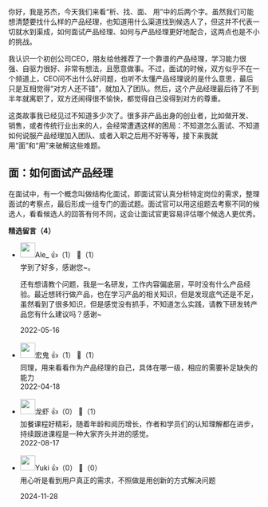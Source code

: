 你好，我是苏杰，今天我们来看“析、找、面、 用”中的后两个字。虽然我们可能想清楚要找什么样的产品经理，也知道用什么渠道找到候选人了，但这并不代表一切就水到渠成，如何面试产品经理、如何与产品经理更好地配合，这两点也是不小的挑战。

我认识一个初创公司CEO，朋友给他推荐了一个靠谱的产品经理，学习能力很强、自驱力很好、非常有想法，且愿意做事。不过，面试的时候，双方似乎不在一个频道上，CEO问不出什么好问题，也听不太懂产品经理说的是什么意思，最后只是互相觉得“对方人还不错”，就加入了团队。然后，这个产品经理最后待了不到半年就离职了，双方还闹得很不愉快，都觉得自己没得到对方的尊重。

这类故事我已经见过不知道多少次了。很多非产品出身的创业者，比如做开发、 销售，或者传统行业出来的人，会经常遭遇这样的困局：不知道怎么面试、不知道如何说服产品经理加入团队、或者入职之后用不好等等，接下来我就用“面”和“用”来破解这些难题。

## **面：如何面试产品经理**

在面试中，有一个概念叫做结构化面试，即面试官认真分析特定岗位的需求，整理面试的考察点，最后形成一组专门的面试题。面试官可以用这组题去考察不同的候选人，看看候选人的回答有何不同，这会让面试官更容易评估哪个候选人更优秀。
<div><strong>精选留言（4）</strong></div><ul>
<li><img src="https://static001.geekbang.org/account/avatar/00/11/26/70/1ec0aef1.jpg" width="30px"><span>Ale_</span> 👍（1） 💬（1）<div>学到了好多，感谢您~。

还有想请教个问题，我是一名研发，工作内容偏底层，平时没有什么产品经验。最近想转行做产品，也在学习产品的相关知识，但是发现底气还是不足，虽然看到了很多知识，但是感觉没有抓手，不知道怎么实践，请教下研发转产品您有什么建议吗？感谢~</div>2022-05-16</li><br/><li><img src="https://static001.geekbang.org/account/avatar/00/10/1c/4f/72ae1dc9.jpg" width="30px"><span>宏鬼</span> 👍（1） 💬（1）<div>同理，用来看看作为产品经理的自己，具体在哪一级，相应的需要补足缺失的能力</div>2022-04-18</li><br/><li><img src="https://static001.geekbang.org/account/avatar/00/14/7a/df/2298a95e.jpg" width="30px"><span>龙虾</span> 👍（0） 💬（1）<div>加餐课程好精彩，随着年龄和阅历增长，作者和学员们的认知理解都在进步，持续跟进课程是一种大家齐头并进的感觉。</div>2022-08-17</li><br/><li><img src="" width="30px"><span>Yuki</span> 👍（0） 💬（0）<div>用心听是看到用户真正的需求，不照做是用创新的方式解决问题
</div>2024-11-28</li><br/>
</ul>